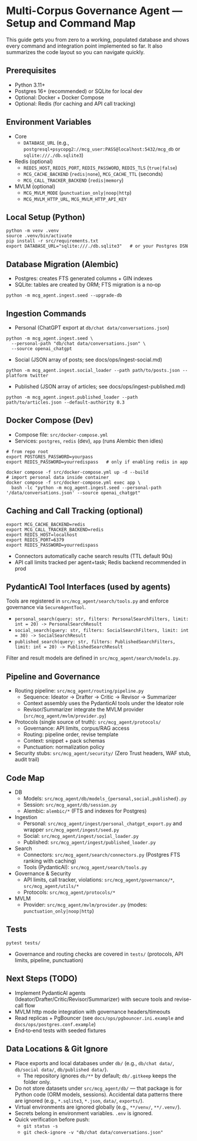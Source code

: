 # Multi-Corpus Governance Agent — Setup and Command Map

This guide gets you from zero to a working, populated database and shows every command and integration point implemented so far. It also summarizes the code layout so you can navigate quickly.

## Prerequisites
- Python 3.11+
- Postgres 16+ (recommended) or SQLite for local dev
- Optional: Docker + Docker Compose
- Optional: Redis (for caching and API call tracking)

## Environment Variables
- Core
  - `DATABASE_URL` (e.g., `postgresql+psycopg2://mcg_user:PASS@localhost:5432/mcg_db` or `sqlite:///./db.sqlite3`)
- Redis (optional)
  - `REDIS_HOST`, `REDIS_PORT`, `REDIS_PASSWORD`, `REDIS_TLS` (`true|false`)
  - `MCG_CACHE_BACKEND` (`redis|none`), `MCG_CACHE_TTL` (seconds)
  - `MCG_CALL_TRACKER_BACKEND` (`redis|memory`)
- MVLM (optional)
  - `MCG_MVLM_MODE` (`punctuation_only|noop|http`)
  - `MCG_MVLM_HTTP_URL`, `MCG_MVLM_HTTP_API_KEY`

## Local Setup (Python)
```
python -m venv .venv
source .venv/bin/activate
pip install -r src/requirements.txt
export DATABASE_URL="sqlite:///./db.sqlite3"   # or your Postgres DSN
```

## Database Migration (Alembic)
- Postgres: creates FTS generated columns + GIN indexes
- SQLite: tables are created by ORM; FTS migration is a no‑op
```
python -m mcg_agent.ingest.seed --upgrade-db
```

## Ingestion Commands
- Personal (ChatGPT export at `db/chat data/conversations.json`)
```
python -m mcg_agent.ingest.seed \
  --personal-path "db/chat data/conversations.json" \
  --source openai_chatgpt
```
- Social (JSON array of posts; see docs/ops/ingest-social.md)
```
python -m mcg_agent.ingest.social_loader --path path/to/posts.json --platform twitter
```
- Published (JSON array of articles; see docs/ops/ingest-published.md)
```
python -m mcg_agent.ingest.published_loader --path path/to/articles.json --default-authority 0.3
```

## Docker Compose (Dev)
- Compose file: `src/docker-compose.yml`
- Services: `postgres`, `redis` (dev), `app` (runs Alembic then idles)
```
# from repo root
export POSTGRES_PASSWORD=yourpass
export REDIS_PASSWORD=yourredispass   # only if enabling redis in app

docker compose -f src/docker-compose.yml up -d --build
# import personal data inside container
docker compose -f src/docker-compose.yml exec app \
  bash -lc "python -m mcg_agent.ingest.seed --personal-path '/data/conversations.json' --source openai_chatgpt"
```

## Caching and Call Tracking (optional)
```
export MCG_CACHE_BACKEND=redis
export MCG_CALL_TRACKER_BACKEND=redis
export REDIS_HOST=localhost
export REDIS_PORT=6379
export REDIS_PASSWORD=yourredispass
```
- Connectors automatically cache search results (TTL default 90s)
- API call limits tracked per agent+task; Redis backend recommended in prod

## PydanticAI Tool Interfaces (used by agents)
Tools are registered in `src/mcg_agent/search/tools.py` and enforce governance via `SecureAgentTool`.
- `personal_search(query: str, filters: PersonalSearchFilters, limit: int = 20) -> PersonalSearchResult`
- `social_search(query: str, filters: SocialSearchFilters, limit: int = 30) -> SocialSearchResult`
- `published_search(query: str, filters: PublishedSearchFilters, limit: int = 20) -> PublishedSearchResult`

Filter and result models are defined in `src/mcg_agent/search/models.py`.

## Pipeline and Governance
- Routing pipeline: `src/mcg_agent/routing/pipeline.py`
  - Sequence: Ideator → Drafter → Critic → Revisor → Summarizer
  - Context assembly uses the PydanticAI tools under the Ideator role
  - Revisor/Summarizer integrate the MVLM provider (`src/mcg_agent/mvlm/provider.py`)
- Protocols (single source of truth): `src/mcg_agent/protocols/`
  - Governance: API limits, corpus/RAG access
  - Routing: pipeline order, revise template
  - Context: snippet + pack schemas
  - Punctuation: normalization policy
- Security stubs: `src/mcg_agent/security/` (Zero Trust headers, WAF stub, audit trail)

## Code Map
- DB
  - Models: `src/mcg_agent/db/models_{personal,social,published}.py`
  - Session: `src/mcg_agent/db/session.py`
  - Alembic: `alembic/*` (FTS and indexes for Postgres)
- Ingestion
  - Personal: `src/mcg_agent/ingest/personal_chatgpt_export.py` and wrapper `src/mcg_agent/ingest/seed.py`
  - Social: `src/mcg_agent/ingest/social_loader.py`
  - Published: `src/mcg_agent/ingest/published_loader.py`
- Search
  - Connectors: `src/mcg_agent/search/connectors.py` (Postgres FTS ranking with caching)
  - Tools (PydanticAI): `src/mcg_agent/search/tools.py`
- Governance & Security
  - API limits, call tracker, violations: `src/mcg_agent/governance/*`, `src/mcg_agent/utils/*`
  - Protocols: `src/mcg_agent/protocols/*`
- MVLM
  - Provider: `src/mcg_agent/mvlm/provider.py` (modes: `punctuation_only|noop|http`)

## Tests
```
pytest tests/
```
- Governance and routing checks are covered in `tests/` (protocols, API limits, pipeline, punctuation)

## Next Steps (TODO)
- Implement PydanticAI agents (Ideator/Drafter/Critic/Revisor/Summarizer) with secure tools and revise-call flow
- MVLM http mode integration with governance headers/timeouts
- Read replicas + PgBouncer (see `docs/ops/pgbouncer.ini.example` and `docs/ops/postgres.conf.example`)
- End‑to‑end tests with seeded fixtures

## Data Locations & Git Ignore
- Place exports and local databases under `db/` (e.g., `db/chat data/`, `db/social data/`, `db/published data/`).
  - The repository ignores `db/**` by default; `db/.gitkeep` keeps the folder only.
- Do not store datasets under `src/mcg_agent/db/` — that package is for Python code (ORM models, sessions). Accidental data patterns there are ignored (e.g., `*.sqlite3`, `*.json`, `data/`, `exports/`).
- Virtual environments are ignored globally (e.g., `**/venv/`, `**/.venv/`).
- Secrets belong in environment variables. `.env` is ignored.
- Quick verification before push:
  - `git status -s`
  - `git check-ignore -v "db/chat data/conversations.json"`
